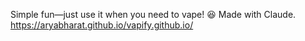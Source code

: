 Simple fun—just use it when you need to vape! 😆
Made with Claude.
https://aryabharat.github.io/vapify.github.io/
